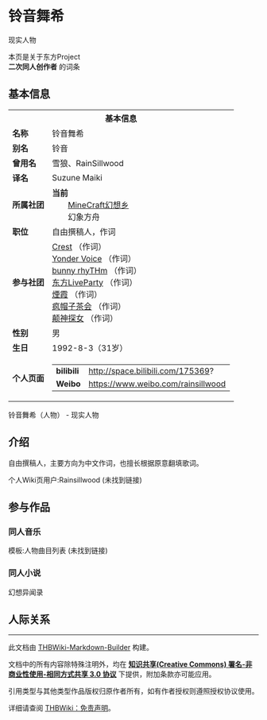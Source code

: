 # 铃音舞希

<!-- source html: G:\repos\THBWiki-Markdown-Builder\THBWikiMarkdown\Temp\main\4\44\ns0%3A%E9%93%83%E9%9F%B3%E8%88%9E%E5%B8%8C.html -->

现实人物

本页是关于东方Project  
 **二次同人创作者** 的词条
## 基本信息

<table><tbody><tr><th colspan="3">基本信息</th></tr><tr><td class="label"><b>名称</b></td><td> 铃音舞希 </td></tr><tr><td class="label"><b>别名</b></td><td>铃音</td></tr><tr><td class="label"><b>曾用名</b></td><td>雪狼、RainSillwood</td></tr><tr><td class="label"><b>译名</b></td><td>Suzune Maiki</td></tr><tr><td class="label"><b>所属社团</b></td><td><b>当前</b><div style="margin-left:2em;"><a href="./MineCraft幻想乡.md" title="MineCraft幻想乡">MineCraft幻想乡</a><br>幻象方舟</div></td></tr><tr><td class="label"><b>职位</b></td><td>自由撰稿人，作词</td></tr><tr><td class="label"><b>参与社团</b></td><td><a href="./Crest.md" title="Crest">Crest</a> （作词）<br><a href="./Yonder_Voice.md" title="Yonder Voice">Yonder Voice</a> （作词）<br><a href="./bunny_rhyTHm.md" title="bunny rhyTHm">bunny rhyTHm</a> （作词）<br><a href="./东方LiveParty.md" title="东方LiveParty">东方LiveParty</a> （作词）<br><a href="./煙霞.md" title="煙霞">煙霞</a> （作词）<br><a href="./疯帽子茶会.md" title="疯帽子茶会">疯帽子茶会</a> （作词）<br><a href="./颠神探女.md" title="颠神探女">颠神探女</a> （作词）</td></tr><tr><td class="label"><b>性别</b></td><td>男</td></tr><tr><td class="label"><b>生日</b></td><td>1992-8-3（31岁）</td></tr><tr><td class="label"><b>个人页面</b></td><td><table border="0" cellspacing="0" cellpadding="0"><tbody><tr><td><b>bilibili</b></td><td><a rel="nofollow" class="external free" href="http://space.bilibili.com/175369">http://space.bilibili.com/175369</a>?</td></tr><tr><td><b>Weibo</b></td><td><a rel="nofollow" class="external free" href="https://www.weibo.com/rainsillwood">https://www.weibo.com/rainsillwood</a></td></tr></tbody></table></td></tr></tbody></table>

铃音舞希（人物） - 现实人物
## 介绍
  
自由撰稿人，主要方向为中文作词，也擅长根据原意翻填歌词。
  
  
个人Wiki页用户:Rainsillwood (未找到链接)
  

## 参与作品
### 同人音乐
  
模板:人物曲目列表 (未找到链接)
  

### 同人小说
  
幻想异闻录
  

## 人际关系




---

此文档由 [THBWiki-Markdown-Builder](https://github.com/Delsin-Yu/THBWiki-Markdown-Builder) 构建。

文档中的所有内容除特殊注明外，均在 [**知识共享(Creative Commons) 署名-非商业性使用-相同方式共享 3.0 协议**](https://creativecommons.org/licenses/by-sa/3.0/deed.zh-hans) 下提供，附加条款亦可能应用。

引用类型与其他类型作品版权归原作者所有，如有作者授权则遵照授权协议使用。

详细请查阅 [THBWiki：免责声明](https://thbwiki.cc/THBWiki:%E5%85%8D%E8%B4%A3%E5%A3%B0%E6%98%8E)。

